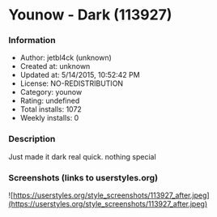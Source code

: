 # Younow - Dark (113927)

### Information
- Author: jetbl4ck (unknown)
- Created at: unknown
- Updated at: 5/14/2015, 10:52:42 PM
- License: NO-REDISTRIBUTION
- Category: younow
- Rating: undefined
- Total installs: 1072
- Weekly installs: 0


### Description
Just made it dark real quick. nothing special


### Screenshots (links to userstyles.org)
![https://userstyles.org/style_screenshots/113927_after.jpeg](https://userstyles.org/style_screenshots/113927_after.jpeg)


